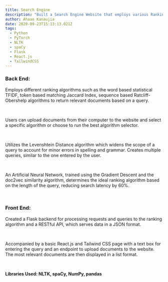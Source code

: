 ```yaml
---
title: Search Engine
description: "Built a Search Engine Website that employs various Ranking Algorithms. "
author: Ahaan Kanaujia
date: 2020-09-23T15:13:13.021Z
tags:
  - Python
  - PyTorch
  - NLTK
  - spaCy
  - Flask
  - React.js
  - TailwindCSS
---
```

### Back End:

Employs different ranking algorithms such as the word based statistical  TFIDF, token based matching Jaccard Index, sequence based Ratcliff-Obershelp algorithms to return relevant documents based on a query. 

<br>

Users can upload documents from their computer to the website and select a specific algorithm or choose to run the best algorithm selector. 

<br>

Utilizes the Levenshtein Distance algorithm which widens the scope of a query to account for minor errors in spelling and grammar. Creates multiple queries, similar to the one entered by the user. 

<br>

An Artificial Neural Network, trained using the Gradient Descent and the doc2vec similarity algorithm, determines the ideal ranking algorithm based on the length of the query, reducing search latency by 60%.

<br> 

### Front End:

Created a Flask backend for processing requests and queries to the ranking algorithm and a RESTful API, which serves data in a JSON format.

<br>

Accompanied by a basic React.js and Tailwind CSS page with a text box for entering the query and an endpoint to upload documents to the website. The most relevant documents are then displayed in a list format.

<br>

**Libraries Used: NLTK, spaCy, NumPy, pandas**